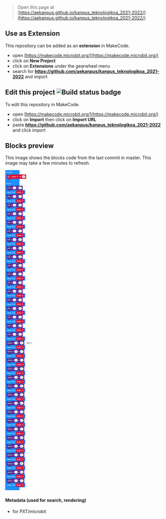
> Open this page at [https://aekanpus.github.io/kanpus_teknologikoa_2021-2022/](https://aekanpus.github.io/kanpus_teknologikoa_2021-2022/)

## Use as Extension

This repository can be added as an **extension** in MakeCode.

* open [https://makecode.microbit.org/](https://makecode.microbit.org/)
* click on **New Project**
* click on **Extensions** under the gearwheel menu
* search for **https://github.com/aekanpus/kanpus_teknologikoa_2021-2022** and import

## Edit this project ![Build status badge](https://github.com/aekanpus/kanpus_teknologikoa_2021-2022/workflows/MakeCode/badge.svg)

To edit this repository in MakeCode.

* open [https://makecode.microbit.org/](https://makecode.microbit.org/)
* click on **Import** then click on **Import URL**
* paste **https://github.com/aekanpus/kanpus_teknologikoa_2021-2022** and click import

## Blocks preview

This image shows the blocks code from the last commit in master.
This image may take a few minutes to refresh.

![A rendered view of the blocks](https://github.com/aekanpus/kanpus_teknologikoa_2021-2022/raw/master/.github/makecode/blocks.png)

#### Metadata (used for search, rendering)

* for PXT/microbit
<script src="https://makecode.com/gh-pages-embed.js"></script><script>makeCodeRender("{{ site.makecode.home_url }}", "{{ site.github.owner_name }}/{{ site.github.repository_name }}");</script>
